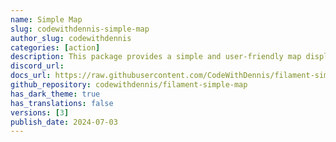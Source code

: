 ```yaml
---
name: Simple Map
slug: codewithdennis-simple-map
author_slug: codewithdennis
categories: [action]
description: This package provides a simple and user-friendly map display action component for your Filament application.
discord_url: 
docs_url: https://raw.githubusercontent.com/CodeWithDennis/filament-simple-map/main/README.md
github_repository: codewithdennis/filament-simple-map
has_dark_theme: true
has_translations: false
versions: [3]
publish_date: 2024-07-03
---
```

